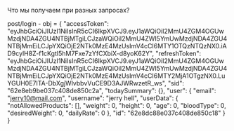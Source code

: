 Что мы получаем при разных запросах?

post/login - obj = { "accessToken":
"eyJhbGciOiJIUzI1NiIsInR5cCI6IkpXVCJ9.eyJ1aWQiOiI2MmU4ZGM4OGUwMzdjNDA4ZGU4NTBjMTgiLCJzaWQiOiI2MmU4ZWI5YmUwMzdjNDA4ZGU4NTBjMmEiLCJpYXQiOjE2NTk0MzE4MzUsImV4cCI6MTY1OTQzNTQzNX0.iAD9cylH8Z-f1cKgtI5hM7Fxe7zYfCXbiX-d8yoK62Y",
"refreshToken":
"eyJhbGciOiJIUzI1NiIsInR5cCI6IkpXVCJ9.eyJ1aWQiOiI2MmU4ZGM4OGUwMzdjNDA4ZGU4NTBjMTgiLCJzaWQiOiI2MmU4ZWI5YmUwMzdjNDA4ZGU4NTBjMmEiLCJpYXQiOjE2NTk0MzE4MzUsImV4cCI6MTY2MjA1OTgzNX0.LuYGUH0E7ITA-DbXgjWlvbbvVuCE9D3AJWRwzetR_ws",
"sid": "62e8eb9be037c408de850c2a", "todaySummary": {}, "user": { "email":
"jerry10@mail.com", "username": "jerry hell", "userData": {
"notAllowedProducts": [], "weight": 0, "height": 0, "age": 0, "bloodType": 0,
"desiredWeight": 0, "dailyRate": 0 }, "id": "62e8dc88e037c408de850c18" } }
